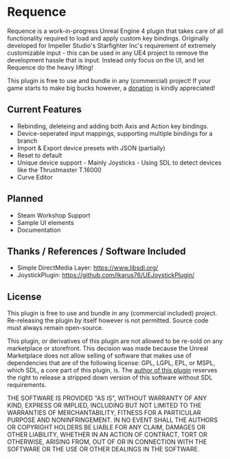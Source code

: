 # Requence
Requence is a work-in-progress Unreal Engine 4 plugin that takes care of all functionality required to load and apply custom key bindings. Originally developed for Impeller Studio's Starfighter Inc's requirement of extremely customizable input - this can be used in any UE4 project to remove the development hassle that is input. Instead only focus on the UI, and let Requence do the heavy lifting!

This plugin is free to use and bundle in any (commercial) project! If your game starts to make big bucks however, a [donation](https://www.paypal.me/DannydeBruijne) is kindly appreciated!

## Current Features
- Rebinding, deleteing and adding both Axis and Action key bindings.
- Device-seperated input mappings, supporting multiple bindings for a branch
- Import & Export device presets with JSON (partially)
- Reset to default
- Unique device support - Mainly Joysticks - Using SDL to detect devices like the Thrustmaster T.16000
- Curve Editor

## Planned
- Steam Workshop Support
- Sample UI elements
- Documentation

## Thanks / References / Software Included
- Simple DirectMedia Layer: https://www.libsdl.org/
- JoystickPlugin: https://github.com/Ikarus76/UEJoystickPlugin/

## License
This plugin is free to use and bundle in any (commercial included) project. Re-releasing the plugin by itself however is not permitted. Source code must always remain open-source.

This plugin, or derivatives of this plugin are not allowed to be re-sold on any marketplace or storefront. This decision was made because the Unreal Marketplace does not allow selling of software that makes use of dependencies that are of the following license: GPL, LGPL, EPL, or MSPL, which SDL, a core part of this plugin, is. The [author of this plugin](https://github.com/danskidb) reserves the right to release a stripped down version of this software without SDL requirements. 

THE SOFTWARE IS PROVIDED "AS IS", WITHOUT WARRANTY OF ANY KIND, EXPRESS OR
IMPLIED, INCLUDING BUT NOT LIMITED TO THE WARRANTIES OF MERCHANTABILITY,
FITNESS FOR A PARTICULAR PURPOSE AND NONINFRINGEMENT. IN NO EVENT SHALL THE
AUTHORS OR COPYRIGHT HOLDERS BE LIABLE FOR ANY CLAIM, DAMAGES OR OTHER
LIABILITY, WHETHER IN AN ACTION OF CONTRACT, TORT OR OTHERWISE, ARISING FROM,
OUT OF OR IN CONNECTION WITH THE SOFTWARE OR THE USE OR OTHER DEALINGS IN THE
SOFTWARE.
